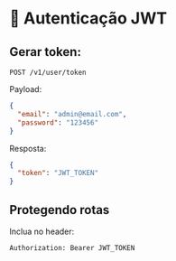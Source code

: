# 🔐 Autenticação JWT

## Gerar token:
```http
POST /v1/user/token
```
Payload:
```json
{
  "email": "admin@email.com",
  "password": "123456"
}
```
Resposta:
```json
{
  "token": "JWT_TOKEN"
}
```

## Protegendo rotas
Inclua no header:
```
Authorization: Bearer JWT_TOKEN
```
